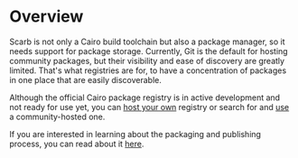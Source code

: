# Overview

Scarb is not only a Cairo build toolchain but also a package manager, so it needs support for package storage.
Currently, Git is the default for hosting community packages, but their visibility and ease of discovery are greatly limited.
That's what registries are for, to have a concentration of packages in one place that are easily discoverable.

Although the official Cairo package registry is in active development and not ready for use yet, you can [host your own](/docs/registries/custom-registry) registry or search for and [use](/docs/registries/custom-registry#using-custom-registry) a community-hosted one.

If you are interested in learning about the packaging and publishing process, you can read about it [here](/docs/registries/packaging).
